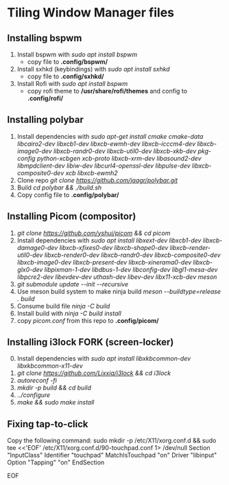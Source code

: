 # Tiling Window Manager files

## Installing bspwm
1. Install bspwm with _sudo apt install bspwm_ 
    + copy file to __.config/bspwm/__
2. Install sxhkd (keybindings) with _sudo apt install sxhkd_
    + copy file to __.config/sxhkd/__
3. Install Rofi with _sudo apt install bspwm_
    + copy rofi theme to __/usr/share/rofi/themes__ and config to __.config/rofi/__

## Installing polybar
1. Install dependencies with _sudo apt-get install cmake cmake-data libcairo2-dev libxcb1-dev libxcb-ewmh-dev libxcb-icccm4-dev libxcb-image0-dev libxcb-randr0-dev libxcb-util0-dev libxcb-xkb-dev pkg-config python-xcbgen xcb-proto libxcb-xrm-dev libasound2-dev libmpdclient-dev libiw-dev libcurl4-openssl-dev libpulse-dev libxcb-composite0-dev xcb libxcb-ewmh2_
2. Clone repo _git clone https://github.com/jaagr/polybar.git_
3. Build _cd polybar && ./build.sh_
4. Copy config file to __.config/polybar/__

## Installing Picom (compositor)
1. _git clone https://github.com/yshui/picom && cd picom_
2. Install dependencies with _sudo apt install libxext-dev libxcb1-dev libxcb-damage0-dev libxcb-xfixes0-dev libxcb-shape0-dev libxcb-render-util0-dev libxcb-render0-dev libxcb-randr0-dev libxcb-composite0-dev libxcb-image0-dev libxcb-present-dev libxcb-xinerama0-dev libxcb-glx0-dev libpixman-1-dev libdbus-1-dev libconfig-dev libgl1-mesa-dev  libpcre2-dev  libevdev-dev uthash-dev libev-dev libx11-xcb-dev meson_
3. _git submodule update --init --recursive_
4. Use meson build system to make ninja build _meson --buildtype=release . build_
5. Consume build file _ninja -C build_
6. Install build with _ninja -C build install_
7. copy _picom.conf_ from this repo to __.config/picom/__

## Installing i3lock FORK (screen-locker)
0. Install dependencies with _sudo apt install libxkbcommon-dev libxkbcommon-x11-dev_
1. _git clone https://github.com/Lixxia/i3lock && cd i3lock_
2. _autoreconf -fi_
3. _mkdir -p build && cd build_
4. _../configure_
5. _make && sudo make install_

## Fixing tap-to-click
Copy the following command:
sudo mkdir -p /etc/X11/xorg.conf.d && sudo tee <<'EOF' /etc/X11/xorg.conf.d/90-touchpad.conf 1> /dev/null
Section "InputClass"
        Identifier "touchpad"
        MatchIsTouchpad "on"
        Driver "libinput"
        Option "Tapping" "on"
EndSection

EOF
